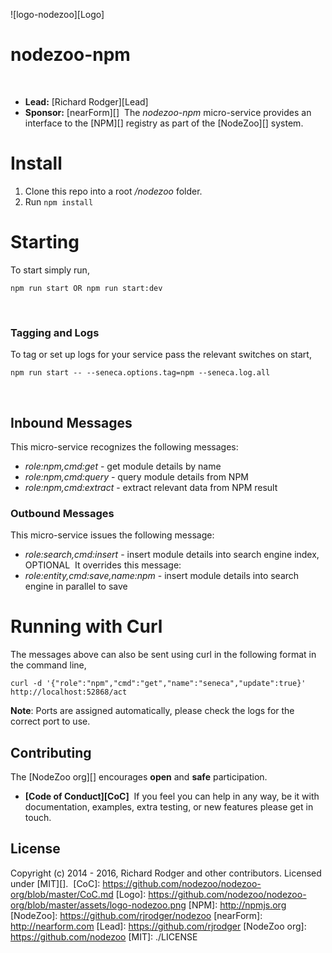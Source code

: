 ![logo-nodezoo][Logo]
​
# nodezoo-npm
​
- __Lead:__ [Richard Rodger][Lead]
- __Sponsor:__ [nearForm][]
​
The _nodezoo-npm_ micro-service provides an interface to the
[NPM][] registry as part of the [NodeZoo][] system.
​

# Install
1. Clone this repo into a root _/nodezoo_ folder.
2. Run `npm install`
​

# Starting
To start simply run,
​
```
npm run start OR npm run start:dev
```
​
### Tagging and Logs
To tag or set up logs for your service pass the relevant switches on start,
​
```
npm run start -- --seneca.options.tag=npm --seneca.log.all
```
​
## Inbound Messages
This micro-service recognizes the following messages:
​
   * _role:npm,cmd:get_ - get module details by name
   * _role:npm,cmd:query_ - query module details from NPM
   * _role:npm,cmd:extract_ - extract relevant data from NPM result
​

### Outbound Messages
This micro-service issues the following message:
​
   * _role:search,cmd:insert_ - insert module details into search engine index, OPTIONAL
​
It overrides this message:
​
   * _role:entity,cmd:save,name:npm_ - insert module details into search engine in parallel to save
​

# Running with Curl
The messages above can also be sent using curl in the following format in the command line,
​
```
curl -d '{"role":"npm","cmd":"get","name":"seneca","update":true}' http://localhost:52868/act
```
__Note__: Ports are assigned automatically, please check the logs for the correct port to use.
​
## Contributing
The [NodeZoo org][] encourages __open__ and __safe__ participation.
​
- __[Code of Conduct][CoC]__
​
If you feel you can help in any way, be it with documentation, examples, extra testing, or new
features please get in touch.
​

## License
Copyright (c) 2014 - 2016, Richard Rodger and other contributors.
Licensed under [MIT][].
​
[CoC]: https://github.com/nodezoo/nodezoo-org/blob/master/CoC.md
[Logo]: https://github.com/nodezoo/nodezoo-org/blob/master/assets/logo-nodezoo.png
[NPM]: http://npmjs.org
[NodeZoo]: https://github.com/rjrodger/nodezoo
[nearForm]: http://nearform.com
[Lead]: https://github.com/rjrodger
[NodeZoo org]: https://github.com/nodezoo
[MIT]: ./LICENSE
